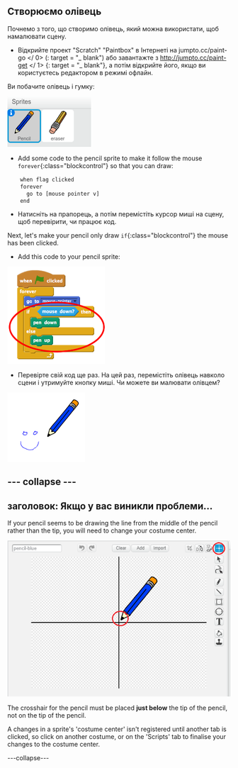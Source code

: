 ## Створюємо олівець

Почнемо з того, що створимо олівець, який можна використати, щоб намалювати сцену.

+ Відкрийте проект "Scratch" "Paintbox" в Інтернеті на  jumpto.cc/paint-go </ 0> (: target = "_ blank") або завантажте з  http://jumpto.cc/paint-get </ 1> {: target = "_ blank"}, а потім відкрийте його, якщо ви користуєтесь редактором в режимі офлайн.</li> </ul> 
    
    Ви побачите олівець і гумку:
    
    ![скріншот](images/paint-starter.png)
    
    + Add some code to the pencil sprite to make it follow the mouse `forever`{:class="blockcontrol"} so that you can draw:
    
    ```blocks
        when flag clicked
        forever
          go to [mouse pointer v]
        end
    ```
    
    + Натисніть на прапорець, а потім перемістіть курсор миші на сцену, щоб перевірити, чи працює код.
    
    Next, let's make your pencil only draw `if`{:class="blockcontrol"} the mouse has been clicked.
    
    + Add this code to your pencil sprite:
    
    ![скріншот](images/paint-pencil-draw-code.png)
    
    + Перевірте свій код ще раз. На цей раз, перемістіть олівець навколо сцени і утримуйте кнопку миші. Чи можете ви малювати олівцем?
    
    ![скріншот](images/paint-draw.png)
    
    ## \--- collapse \---
    
    ## заголовок: Якщо у вас виникли проблеми...
    
    If your pencil seems to be drawing the line from the middle of the pencil rather than the tip, you will need to change your costume center.
    
    ![Costume center](images/costume-center.png)
    
    The crosshair for the pencil must be placed **just below** the tip of the pencil, not on the tip of the pencil.
    
    A changes in a sprite's 'costume center' isn't registered until another tab is clicked, so click on another costume, or on the 'Scripts' tab to finalise your changes to the costume center.
    
    \---collapse\---